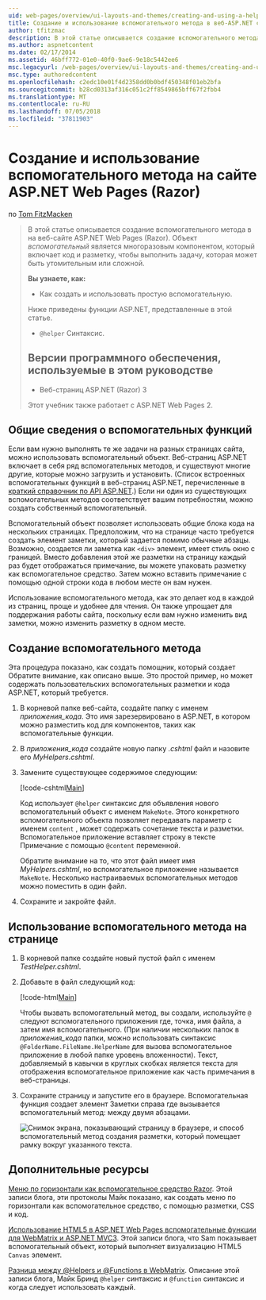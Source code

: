 ```yaml
---
uid: web-pages/overview/ui-layouts-and-themes/creating-and-using-a-helper-in-an-aspnet-web-pages-site
title: Создание и использование вспомогательного метода в веб-ASP.NET страниц узла (Razor) | Документация Майкрософт
author: tfitzmac
description: В этой статье описывается создание вспомогательного метода в на веб-сайте ASP.NET Web Pages (Razor). Помощник представляет собой многократно используемый компонент включает код и разметку для производительности...
ms.author: aspnetcontent
ms.date: 02/17/2014
ms.assetid: 46bff772-01e0-40f0-9ae6-9e18c5442ee6
msc.legacyurl: /web-pages/overview/ui-layouts-and-themes/creating-and-using-a-helper-in-an-aspnet-web-pages-site
msc.type: authoredcontent
ms.openlocfilehash: c2edc10e01f4d2358dd0b0bdf450348f01eb2bfa
ms.sourcegitcommit: b28cd0313af316c051c2ff8549865bff67f2fbb4
ms.translationtype: MT
ms.contentlocale: ru-RU
ms.lasthandoff: 07/05/2018
ms.locfileid: "37811903"
---
```

<a name="creating-and-using-a-helper-in-an-aspnet-web-pages-razor-site"></a>Создание и использование вспомогательного метода на сайте ASP.NET Web Pages (Razor)
====================
по [Tom FitzMacken](https://github.com/tfitzmac)

> В этой статье описывается создание вспомогательного метода в на веб-сайте ASP.NET Web Pages (Razor). Объект *вспомогательный* является многоразовым компонентом, который включает код и разметку, чтобы выполнить задачу, которая может быть утомительным или сложной.
> 
> **Вы узнаете, как:** 
> 
> - Как создать и использовать простую вспомогательную.
> 
> Ниже приведены функции ASP.NET, представленные в этой статье.
> 
> - `@helper` Синтаксис.
>   
> 
> ## <a name="software-versions-used-in-the-tutorial"></a>Версии программного обеспечения, используемые в этом руководстве
> 
> 
> - Веб-страниц ASP.NET (Razor) 3
>   
> 
> Этот учебник также работает с ASP.NET Web Pages 2.


## <a name="overview-of-helpers"></a>Общие сведения о вспомогательных функций

Если вам нужно выполнять те же задачи на разных страницах сайта, можно использовать вспомогательный объект. Веб-страниц ASP.NET включает в себя ряд вспомогательных методов, и существуют многие другие, которые можно загрузить и установить. (Список встроенных вспомогательных функций в веб-страниц ASP.NET, перечисленные в [краткий справочник по API ASP.NET](https://go.microsoft.com/fwlink/?LinkId=202907).) Если ни один из существующих вспомогательных методов соответствует вашим потребностям, можно создать собственный вспомогательный.

Вспомогательный объект позволяет использовать общие блока кода на нескольких страницах. Предположим, что на странице часто требуется создать элемент заметки, который задается помимо обычные абзацы. Возможно, создается ли заметка как `<div>` элемент, имеет стиль окно с границей. Вместо добавления этой же разметки на страницу каждый раз будет отображаться примечание, вы можете упаковать разметку как вспомогательное средство. Затем можно вставить примечание с помощью одной строки кода в любом месте он вам нужен.

Использование вспомогательного метода, как это делает код в каждой из страниц, проще и удобнее для чтения. Он также упрощает для поддержания работы сайта, поскольку если вам нужно изменить вид заметки, можно изменить разметку в одном месте.

## <a name="creating-a-helper"></a>Создание вспомогательного метода

Эта процедура показано, как создать помощник, который создает Обратите внимание, как описано выше. Это простой пример, но может содержать пользовательских вспомогательных разметки и кода ASP.NET, который требуется.

1. В корневой папке веб-сайта, создайте папку с именем *приложения\_кода*. Это имя зарезервировано в ASP.NET, в котором можно разместить код для компонентов, таких как вспомогательные функции.
2. В *приложения\_кода* создайте новую папку *.cshtml* файл и назовите его *MyHelpers.cshtml*.
3. Замените существующее содержимое следующим:

    [!code-cshtml[Main](creating-and-using-a-helper-in-an-aspnet-web-pages-site/samples/sample1.cshtml)]

    Код использует `@helper` синтаксис для объявления нового вспомогательный объект с именем `MakeNote`. Этого конкретного вспомогательного объекта позволяет передавать параметр с именем `content` , может содержать сочетание текста и разметки. Вспомогательное приложение вставляет строку в тексте Примечание с помощью `@content` переменной.

    Обратите внимание на то, что этот файл имеет имя *MyHelpers.cshtml*, но вспомогательное приложение называется `MakeNote`. Несколько настраиваемых вспомогательных методов можно поместить в один файл.
4. Сохраните и закройте файл.

## <a name="using-the-helper-in-a-page"></a>Использование вспомогательного метода на странице

1. В корневой папке создайте новый пустой файл с именем *TestHelper.cshtml*.
2. Добавьте в файл следующий код:

    [!code-html[Main](creating-and-using-a-helper-in-an-aspnet-web-pages-site/samples/sample2.html)]

    Чтобы вызвать вспомогательный метод, вы создали, используйте `@` следуют вспомогательного приложения где, точка, имя файла, а затем имя вспомогательного. (При наличии нескольких папок в *приложения\_кода* папки, можно использовать синтаксис `@FolderName.FileName.HelperName` для вызова вспомогательное приложение в любой папке уровень вложенности). Текст, добавляемый в кавычки в круглых скобках является текста для отображения вспомогательное приложение как часть примечания в веб-страницы.
3. Сохраните страницу и запустите его в браузере. Вспомогательная функция создает элемент Заметки справа где вызывается вспомогательный метод: между двумя абзацами.

    ![Снимок экрана, показывающий страницу в браузере, и способ вспомогательный метод создания разметки, который помещает рамку вокруг указанного текста.](creating-and-using-a-helper-in-an-aspnet-web-pages-site/_static/image1.jpg)

## <a name="additional-resources"></a>Дополнительные ресурсы


[Меню по горизонтали как вспомогательное средство Razor](http://mikepope.com/blog/DisplayBlog.aspx?permalink=2341). Этой записи блога, эти протоколы Майк показано, как создать меню по горизонтали как вспомогательное средство, с помощью разметки, CSS и код.

[Использование HTML5 в ASP.NET Web Pages вспомогательные функции для WebMatrix и ASP.NET MVC3](http://geekswithblogs.net/wildturtle/archive/2010/11/08/html5-in-asp.net-web-pages-helpers-for-webmatrix-and_aspnet_mvc3.aspx). Этой записи блога, что Sam показывает вспомогательный объект, который выполняет визуализацию HTML5 `Canvas` элемент.

[Разница между @Helpers и @Functions в WebMatrix](http://www.mikesdotnetting.com/Article/173/The-Difference-Between-@Helpers-and-@Functions-In-WebMatrix). Описание этой записи блога, Майк Бринд `@helper` синтаксис и `@function` синтаксис и когда следует использовать каждый.
